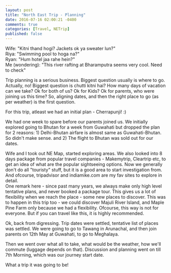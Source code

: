 ```yaml
---
layout: post
title: "North East Trip - Planning"
date: 2016-07-16 02:00:21 -0400
comments: true
categories: [Travel, NETrip]
published: false
---
```


Wife: "Kitni thand hogi? Jackets ok ya sweater lun?"   
Riya: "Swimming pool to hoga na?"   
Ryan: "Hum hotel jaa rahe hein?"   
Me (wondering): "This river rafting at Bharamputra seems very cool. Need to check"   
<!--more-->

Trip planning is a serious business. Biggest question usually is where to go. Actually, no! Biggest question is chutti kitni hai? How many days of vacation can we take? Ok for both of us? Ok for Kids? Ok for parents, who were joining us this time? So, aligning dates, and then the right place to go (as per weather) is the first question.

For this trip, atleast we had an initial plan - Cherrapunji! :)

We had one week to spare before our parents joined us. We initially explored going to Bhutan for a week from Guwahati but dropped the plan for 2 reasons: 1) Delhi-Bhutan airfare is almost same as Guwahati-Bhutan. So didn't make sense. and 2) The flight to Bhutan was sold out for our dates.   
   
Wife and I took out NE Map, started exploring areas. We also looked into 8 days package from popular travel companies - Makemytrip, Cleartrip etc, to get an idea of what are the popular sightseeing options. Now we generally don't do all "touristy" stuff, but it is a good area to start investigation from. And ofcourse, tripadvisor and indiamike.com are my fav sites to explore in detail.   
One remark here - since past many years, we always make only high level tentative plans, and never booked a package tour. This gives us a lot of flexibility when we reach the place - some new places to discover. This was to happen in this trip too - we could discover Majuli River Island, and Maple Pine Farm only because we had a flexibility. Ofcourse, this way is not for everyone. But if you can travel like this, it is highly recommended. 

Ok, back from digressing. Trip dates were settled, tentative list of places was settled. We were going to go to Tawang in Arunachal, and then join parents on 12th May at Guwahati, to go to Meghalaya. 

Then we went over what all to take, what would be the weather, how we'll commute (luggage depends on that). Discussion and planning went on till 7th Morning, which was our journey start date.

What a trip it was going to be!

